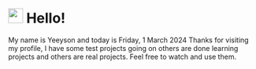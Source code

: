  <h1>
    <img src="https://emojis.slackmojis.com/emojis/images/1643510097/45343/hi.gif?1643510097" width="30"/> 
    Hello!
 </h1>
 <p>
    My name is Yeeyson and today is Friday, 1 March 2024
    Thanks for visiting my profile, I have some test projects going on others are done learning projects and others are real projects.
    Feel free to watch and use them.
 </p>